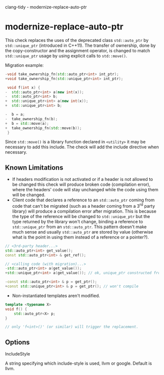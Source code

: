 clang-tidy - modernize-replace-auto-ptr

</div>

# modernize-replace-auto-ptr

This check replaces the uses of the deprecated class `std::auto_ptr` by
`std::unique_ptr` (introduced in C++11). The transfer of ownership, done
by the copy-constructor and the assignment operator, is changed to match
`std::unique_ptr` usage by using explicit calls to `std::move()`.

Migration example:

``` c++
-void take_ownership_fn(std::auto_ptr<int> int_ptr);
+void take_ownership_fn(std::unique_ptr<int> int_ptr);

 void f(int x) {
-  std::auto_ptr<int> a(new int(x));
-  std::auto_ptr<int> b;
+  std::unique_ptr<int> a(new int(x));
+  std::unique_ptr<int> b;

-  b = a;
-  take_ownership_fn(b);
+  b = std::move(a);
+  take_ownership_fn(std::move(b));
 }
```

Since `std::move()` is a library function declared in `<utility>` it may
be necessary to add this include. The check will add the include
directive when necessary.

## Known Limitations

- If headers modification is not activated or if a header is not allowed
  to be changed this check will produce broken code (compilation error),
  where the headers' code will stay unchanged while the code using them
  will be changed.
- Client code that declares a reference to an `std::auto_ptr` coming
  from code that can't be migrated (such as a header coming from a
  3<sup>rd</sup> party library) will produce a compilation error after
  migration. This is because the type of the reference will be changed
  to `std::unique_ptr` but the type returned by the library won't
  change, binding a reference to `std::unique_ptr` from an
  `std::auto_ptr`. This pattern doesn't make much sense and usually
  `std::auto_ptr` are stored by value (otherwise what is the point in
  using them instead of a reference or a pointer?).

``` c++
// <3rd-party header...>
std::auto_ptr<int> get_value();
const std::auto_ptr<int> & get_ref();

// <calling code (with migration)...>
-std::auto_ptr<int> a(get_value());
+std::unique_ptr<int> a(get_value()); // ok, unique_ptr constructed from auto_ptr

-const std::auto_ptr<int> & p = get_ptr();
+const std::unique_ptr<int> & p = get_ptr(); // won't compile
```

- Non-instantiated templates aren't modified.

``` c++
template <typename X>
void f() {
    std::auto_ptr<X> p;
}

// only 'f<int>()' (or similar) will trigger the replacement.
```

## Options

<div class="option">

IncludeStyle

A string specifying which include-style is used,
<span class="title-ref">llvm</span> or
<span class="title-ref">google</span>. Default is
<span class="title-ref">llvm</span>.

</div>
